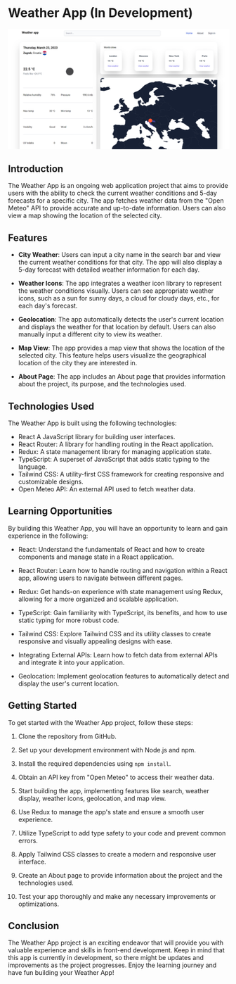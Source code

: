 # Weather App (In Development)

![Weather App Screenshot](./appScreenshot.png)

## Introduction

The Weather App is an ongoing web application project that aims to provide users with the ability to check the current weather conditions and 5-day forecasts for a specific city. The app fetches weather data from the "Open Meteo" API to provide accurate and up-to-date information. Users can also view a map showing the location of the selected city.

## Features

- **City Weather**: Users can input a city name in the search bar and view the current weather conditions for that city. The app will also display a 5-day forecast with detailed weather information for each day.

- **Weather Icons**: The app integrates a weather icon library to represent the weather conditions visually. Users can see appropriate weather icons, such as a sun for sunny days, a cloud for cloudy days, etc., for each day's forecast.

- **Geolocation**: The app automatically detects the user's current location and displays the weather for that location by default. Users can also manually input a different city to view its weather.

- **Map View**: The app provides a map view that shows the location of the selected city. This feature helps users visualize the geographical location of the city they are interested in.

- **About Page**: The app includes an About page that provides information about the project, its purpose, and the technologies used.

## Technologies Used

The Weather App is built using the following technologies:

- React A JavaScript library for building user interfaces.
- React Router: A library for handling routing in the React application.
- Redux: A state management library for managing application state.
- TypeScript: A superset of JavaScript that adds static typing to the language.
- Tailwind CSS: A utility-first CSS framework for creating responsive and customizable designs.
- Open Meteo API: An external API used to fetch weather data.

## Learning Opportunities

By building this Weather App, you will have an opportunity to learn and gain experience in the following:

- React: Understand the fundamentals of React and how to create components and manage state in a React application.

- React Router: Learn how to handle routing and navigation within a React app, allowing users to navigate between different pages.

- Redux: Get hands-on experience with state management using Redux, allowing for a more organized and scalable application.

- TypeScript: Gain familiarity with TypeScript, its benefits, and how to use static typing for more robust code.

- Tailwind CSS: Explore Tailwind CSS and its utility classes to create responsive and visually appealing designs with ease.

- Integrating External APIs: Learn how to fetch data from external APIs and integrate it into your application.

- Geolocation: Implement geolocation features to automatically detect and display the user's current location.

## Getting Started

To get started with the Weather App project, follow these steps:

1. Clone the repository from GitHub.

2. Set up your development environment with Node.js and npm.

3. Install the required dependencies using `npm install`.

4. Obtain an API key from "Open Meteo" to access their weather data.

5. Start building the app, implementing features like search, weather display, weather icons, geolocation, and map view.

6. Use Redux to manage the app's state and ensure a smooth user experience.

7. Utilize TypeScript to add type safety to your code and prevent common errors.

8. Apply Tailwind CSS classes to create a modern and responsive user interface.

9. Create an About page to provide information about the project and the technologies used.

10. Test your app thoroughly and make any necessary improvements or optimizations.

## Conclusion

The Weather App project is an exciting endeavor that will provide you with valuable experience and skills in front-end development. Keep in mind that this app is currently in development, so there might be updates and improvements as the project progresses. Enjoy the learning journey and have fun building your Weather App!
